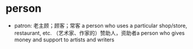 # person

- patron: 老主顾；顾客；常客 a person who uses a particular shop/store, restaurant, etc. （艺术家、作家的）赞助人，资助者a person who gives money and support to artists and writers
